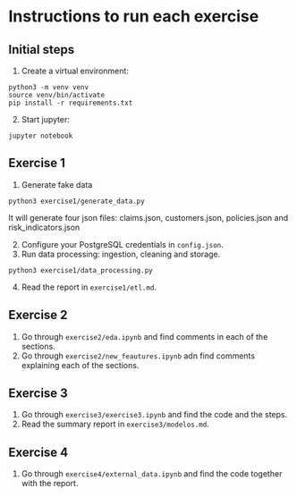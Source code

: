 # Instructions to run each exercise

## Initial steps

1. Create a virtual environment:

```
python3 -m venv venv
source venv/bin/activate
pip install -r requirements.txt 
```

2. Start jupyter:

```
jupyter notebook
```

## Exercise 1

1. Generate fake data

```
python3 exercise1/generate_data.py
```

It will generate four json files: claims.json, customers.json, policies.json and risk_indicators.json

2. Configure your PostgreSQL credentials in `config.json`.
3. Run data processing: ingestion, cleaning and storage.

```
python3 exercise1/data_processing.py
```

4. Read the report in `exercise1/etl.md`.

## Exercise 2

1. Go through `exercise2/eda.ipynb` and find comments in each of the sections.
2. Go through `exercise2/new_feautures.ipynb` adn find comments explaining each of the sections.

## Exercise 3

1. Go through `exercise3/exercise3.ipynb` and find the code and the steps.
2. Read the summary report in `exercise3/modelos.md`.

## Exercise 4

1. Go through `exercise4/external_data.ipynb` and find the code together with the report.

